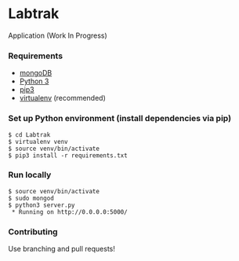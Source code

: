 # Labtrak

Application (Work In Progress)

### Requirements
- [mongoDB](http://www.mongodb.org/)
- [Python 3](https://www.python.org/)
- [pip3](https://pip.pypa.io/en/latest/installing.html)
- [virtualenv](http://docs.python-guide.org/en/latest/dev/virtualenvs/) (recommended)

### Set up Python environment (install dependencies via pip)
```
$ cd Labtrak
$ virtualenv venv
$ source venv/bin/activate
$ pip3 install -r requirements.txt
```

### Run locally
```
$ source venv/bin/activate
$ sudo mongod
$ python3 server.py
 * Running on http://0.0.0.0:5000/
```

### Contributing
Use branching and pull requests!
